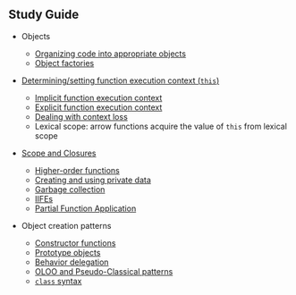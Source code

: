 ## Study Guide
-   Objects
    -   [Organizing code into appropriate objects](object_orientation.md)
    -   [Object factories](function_as_object_factories.md)
  
- [Determining/setting function execution context (`this`)](setting_`this`_explicitly.md)
    -   [Implicit function execution context](function_execution_context.md)
    -   [Explicit function execution context](setting_`this`_explicitly.md)
    -   [Dealing with context loss](losing_track_of_`this`.md)
    -   Lexical scope: arrow functions acquire the value of `this` from lexical scope

- [Scope and Closures](scopes_and_closures.md)
    -   [Higher-order functions](scopes_and_closures.md#higher-order-functions)
    -   [Creating and using private data](scopes_and_closures.md#iife)
    -   [Garbage collection](garbage_collection.md)
    -   [IIFEs](scopes_and_closures.md#iife)
    -   [Partial Function Application](https://github.com/aham-oudeis/Training/blob/main/launch_school/JS210-Fundamentals-of-Javascript/Notes/partial_function.md)

-   Object creation patterns
    -   [Constructor functions](object_creation.md#constructor-pattern)
    -   [Prototype objects](prototypal_behavior_sharing.md)
    -   [Behavior delegation](prototypal_behavior_sharing.md)
    -   [OLOO and Pseudo-Classical patterns](OLOO.md)
    -   [`class` syntax](class_syntax.md)